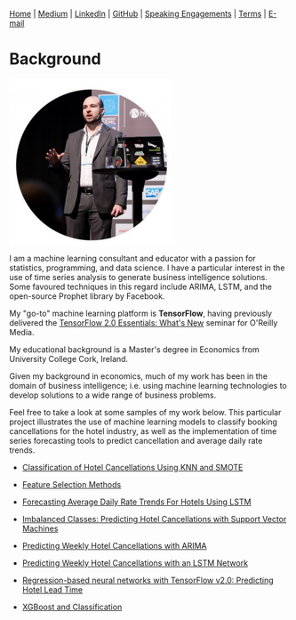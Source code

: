 [Home](https://mgcodesandstats.github.io/) |
[Medium](https://medium.com/@firstclassanalyticsmg) |
[LinkedIn](https://www.linkedin.com/in/michaeljgrogan/) |
[GitHub](https://github.com/mgcodesandstats) |
[Speaking Engagements](https://mgcodesandstats.github.io/speaking-engagements/) |
[Terms](https://mgcodesandstats.github.io/terms/) |
[E-mail](mailto:contact@michael-grogan.com)


# Background

![profile](resize-0251.jpg)

I am a machine learning consultant and educator with a passion for statistics, programming, and data science. I have a particular interest in the use of time series analysis to generate business intelligence solutions. Some favoured techniques in this regard include ARIMA, LSTM, and the open-source Prophet library by Facebook.

My "go-to" machine learning platform is **TensorFlow**, having previously delivered the [TensorFlow 2.0 Essentials: What's New](https://learning.oreilly.com/live-training/courses/tensorflow-20-essentials-whats-new/0636920307167/) seminar for O'Reilly Media.

My educational background is a Master's degree in Economics from University College Cork, Ireland.

Given my background in economics, much of my work has been in the domain of business intelligence; i.e. using machine learning technologies to develop solutions to a wide range of business problems.

Feel free to take a look at some samples of my work below. This particular project illustrates the use of machine learning models to classify booking cancellations for the hotel industry, as well as the implementation of time series forecasting tools to predict cancellation and average daily rate trends.

- [Classification of Hotel Cancellations Using KNN and SMOTE](https://www.michael-grogan.com/hotel-modelling/articles/knn)

- [Feature Selection Methods](https://www.michael-grogan.com/hotel-modelling/articles/feature_selection)

- [Forecasting Average Daily Rate Trends For Hotels Using LSTM](https://www.michael-grogan.com/hotel-modelling/articles/lstm_adr)

- [Imbalanced Classes: Predicting Hotel Cancellations with Support Vector Machines](https://www.michael-grogan.com/hotel-modelling/articles/unbalanced_svm)

- [Predicting Weekly Hotel Cancellations with ARIMA](https://www.michael-grogan.com/hotel-modelling/articles/arima)

- [Predicting Weekly Hotel Cancellations with an LSTM Network](https://www.michael-grogan.com/hotel-modelling/articles/lstm_weeklycancellations)

- [Regression-based neural networks with TensorFlow v2.0: Predicting Hotel Lead Time](https://www.michael-grogan.com/hotel-modelling/articles/regression_neural_network)

- [XGBoost and Classification](https://www.michael-grogan.com/hotel-modelling/articles/boosting)